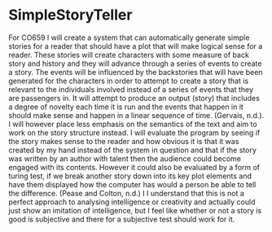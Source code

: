 # SimpleStoryTeller
For CO659 I will create a system that can automatically generate simple stories for a reader that should have a plot that will make logical sense for a reader. These stories will create characters with some measure of back story and history and they will advance through a series of events to create a story. The events will be influenced by the backstories that will have been generated for the characters in order to attempt to create a story that is relevant to the individuals involved instead of a series of events that they are passengers in. It will attempt to produce an output (story) that includes a degree of novelty each time it is run and the events that happen in it should make sense and happen in a linear sequence of time. (Gervais, n.d.). I will however place less emphasis on the semantics of the text and aim to work on the story structure instead. I will evaluate the program by seeing if the story makes sense to the reader and how obvious it is that it was created by my hand instead of the system in question and that if the story was written by an author with talent then the audience could become engaged with its contents. However it could also be evaluated by a form of turing test, if we break another story down into its key plot elements and have them displayed how the computer has would a person be able to tell the difference. (Pease and Colton, n.d.) I I understand that this is not a perfect approach to analysing intelligence or creativity and actually could just show an imitation of intelligence, but I feel like whether or not a story is good is subjective and there for a subjective test should work for it. 
